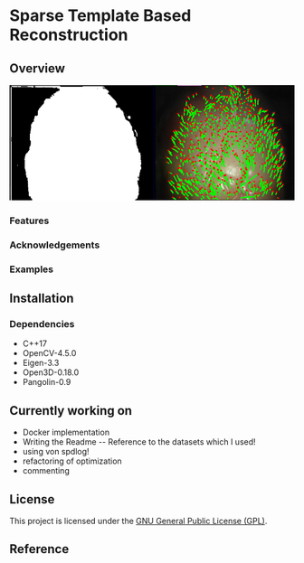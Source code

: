 <h1> Sparse Template Based Reconstruction </h1>

## Overview
![Alternativer Text](./data/image.png)



### Features

### Acknowledgements

### Examples

## Installation
### Dependencies
<ul>
    <li>C++17</li>
    <li>OpenCV-4.5.0</li>
    <li>Eigen-3.3</li>
    <li>Open3D-0.18.0</li>
    <li>Pangolin-0.9</li>
</ul>

## Currently working on
- Docker implementation
- Writing the Readme
-- Reference to the datasets which I used!
- using von spdlog!
- refactoring of optimization
- commenting

## License

This project is licensed under the [GNU General Public License (GPL)](https://www.gnu.org/licenses/gpl-3.0.html).


## Reference